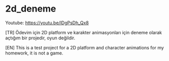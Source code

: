 # 2d_deneme

Youtube: https://youtu.be/lDgPsDh_Qx8

[TR] Ödevim için 2D platform ve karakter animasyonları için deneme olarak açtığım bir projedir, oyun değildir.

[EN] This is a test project for a 2D platform and character animations for my homework, it is not a game.
